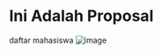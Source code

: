 # Ini Adalah Proposal
daftar mahasiswa
![image](https://user-images.githubusercontent.com/15622730/229725891-97fcd4ca-f47e-44f0-aa9c-3f4770875e4c.png)
